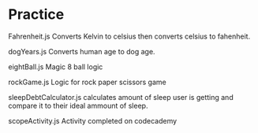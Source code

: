 # Practice

Fahrenheit.js
Converts Kelvin to celsius then converts celsius to fahenheit.

dogYears.js
Converts human age to dog age.

eightBall.js
Magic 8 ball logic

rockGame.js
Logic for rock paper scissors game

sleepDebtCalculator.js
calculates amount of sleep user is getting and compare it to their ideal ammount of sleep.

scopeActivity.js
Activity completed on codecademy
